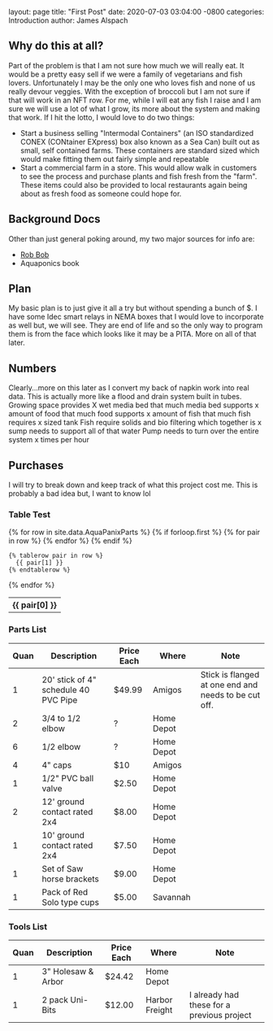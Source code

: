 
layout: page
title: "First Post"
date: 2020-07-03 03:04:00 -0800
categories: Introduction
author: James Alspach

## Why do this at all?
Part of the problem is that I am not sure how much we will really eat. It would be a pretty easy sell if we were a family of vegetarians and fish lovers. Unfortunately I may be the only one who loves fish and none of us really devour veggies. With the exception of broccoli but I am not sure if that will work in an NFT row.
For me, while I will eat any fish I raise and I am sure we will use a lot of what I grow, its more about the system and making that work.
If I hit the lotto, I would love to do two things:
- Start a business selling "Intermodal Containers" (an ISO standardized CONEX (CONtainer EXpress) box also known as a Sea Can) built out as small, self contained farms. These containers are standard sized which would make fitting them out fairly simple and repeatable
- Start a commercial farm in a store. This would allow walk in customers to see the process and purchase plants and fish fresh from the "farm". These items could also be provided to local restaurants again being about as fresh food as someone could hope for.

## Background Docs
Other than just general poking around, my two major sources for info are:
 - [Rob Bob](https://www.youtube.com/channel/UChz2QEbZECEzUih1DiqZTNA)
 - Aquaponics book


## Plan
My basic plan is to just give it all a try but without spending a bunch of $. I have some Idec smart relays in NEMA boxes that I would love to incorporate as well but, we will see. They are end of life and so the only way to program them is from the face which looks like it may be a PITA. More on all of that later.

## Numbers
Clearly...more on this later as I convert my back of napkin work into real data. This is actually more like a flood and drain system built in tubes.
Growing space provides X wet media bed
that much media bed supports x amount of food
that much food supports x amount of fish
that much fish requires x sized tank
Fish require solids and bio filtering which together is x
sump needs to support all of that water
Pump needs to turn over the entire system x times per hour

## Purchases
I will try to break down and keep track of what this project cost me. This is probably a bad idea but, I want to know lol

### Table Test
<table>
  {% for row in site.data.AquaPanixParts %}
    {% if forloop.first %}
    <tr>
      {% for pair in row %}
        <th>{{ pair[0] }}</th>
      {% endfor %}
    </tr>
    {% endif %}

    {% tablerow pair in row %}
      {{ pair[1] }}
    {% endtablerow %}
  {% endfor %}
</table>

### Parts List
| Quan | Description | Price Each | Where | Note |
| ---- | ------------- | ----- | -------------------- | -------------------- |
| 1 | 20' stick of 4" schedule 40 PVC Pipe | $49.99 | Amigos | Stick is flanged at one end and needs to be cut off. |
| 2 | 3/4 to 1/2 elbow | ? | Home Depot |
| 6 | 1/2 elbow  | ?  |  Home Depot |
| 4  | 4" caps  | $10  |  Amigos |
| 1  | 1/2" PVC ball valve  | $2.50  |  Home Depot |
| 2 | 12' ground contact rated 2x4 | $8.00 | Home Depot |
| 1 | 10' ground contact rated 2x4 | $7.50 | Home Depot |
| 1 | Set of Saw horse brackets | $9.00 | Home Depot |
| 1 | Pack of Red Solo type cups | $5.00 | Savannah |

### Tools List
| Quan | Description | Price Each | Where | Note |
| ---- | ------------- | ----- | -------------------- | -------------------- |
| 1 | 3" Holesaw & Arbor | $24.42 | Home Depot |
| 1 | 2 pack Uni-Bits | $12.00 | Harbor Freight | I already had these for a previous project |
